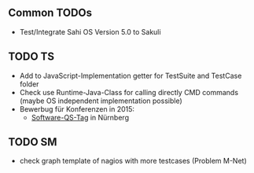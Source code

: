 
## Common TODOs
* Test/Integrate Sahi OS Version 5.0 to Sakuli

## TODO TS
* Add to JavaScript-Implementation getter for TestSuite and TestCase folder
* Check use Runtime-Java-Class for calling directly CMD commands (maybe OS independent implementation possible)
* Bewerbug für Konferenzen in 2015:
    * [Software-QS-Tag](http://www.qs-tag.de/) in Nürnberg

## TODO SM
* check graph template of nagios with more testcases (Problem M-Net)

